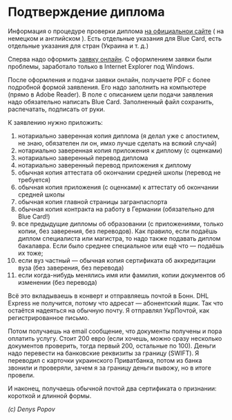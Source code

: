 # Подтверждение диплома

Информация о процедуре проверки диплома [на официальнои сайте](http://www.kmk.org/information-in-english/statement_of_comparability_for_foreign_higher_education_qualifications.html) ( на немецком и английском ).
Есть отдельные указания для Blue Card, есть отдельные указания для стран (Украина и т. д.)

Сперва надо оформить [заявку онлайн](http://www.kmk.org/information-in-english/statement-comparability/zeugnisbewertung10.html).
С оформлением заявки были проблемы, заработало только в Internet Explorer под Windows.

После оформления и подачи заявки онлайн, получаете PDF с более подробной формой заявления. Его надо заполнить на компьютере (прямо в Adobe Reader). В поле с описанием цели подачи заявления надо обязательно написать Blue Card. Заполненный файл сохранить, распечатать, подписать от руки.

К заявлению нужно приложить:

1. нотариально заверенная копия диплома (я делал уже с апостилем, не знаю, обязателен ли он, имхо лучше сделать на всякий случай)
2. нотариально заверенная копия приложения к диплому (с оценками)
3. нотариально заверенный перевод диплома
4. нотариально заверенный перевод приложения к диплому
5. обычная копия аттестата об окончании средней школы (перевод не требуется)
6. обычная копия приложения (с оценками) к аттестату об окончании средней школы
7. обычная копия главной страницы загранпаспорта
8. обычная копия контракта на работу в Германии (обязательно для Blue Card!)
9. все предыдущие дипломы об образовании (с приложениями, только копии, без заверения, без переводов). Как правило, если подаёшь диплом специалиста или магистра, то надо также подавать диплом бакалавра. Если было среднее специальное или ещё что — подаёшь их тоже;
10. если вуз частный — обычная копия сертификата об аккредитации вуза (без заверения, без перевода)
11. если когда-нибудь менялись имя или фамилия, копии документов об изменении (без перевода)

Всё это вкладываешь в конверт и отправляешь почтой в Бонн. DHL Express не получится, потому что адресат — абонентский ящик.
Так что остаётся надеяться на обычную почту. Я отправлял УкрПочтой, как регистрированное письмо.

Потом получаешь на email сообщение, что документы получены и пора оплатить услугу. Стоит 200 евро (если хочешь, можно сразу несколько документов проверить, тогда первый 200, остальные по 100). Деньги надо перевести на банковские реквизиты за границу (SWIFT). Я переводил с карточки украинского Приватбанка, потом из банка звонили и проверяли, зачем я за границу деньги вывожу, но в итоге провели.

И наконец, получаешь обычной почтой два сертификата о признании: короткой и длинной формы.

*(c) Denys Popov*
